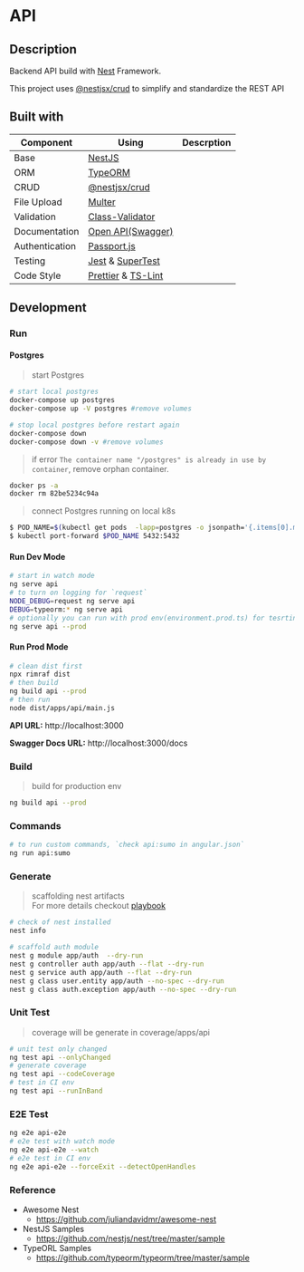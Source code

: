 # API

## Description

Backend API build with [Nest](https://github.com/nestjs/nest) Framework.

This project uses [@nestjsx/crud](https://github.com/nestjsx/crud) to simplify and standardize the REST API

## Built with

| Component      | Using                                                                                            | Descrption |
| -------------- | ------------------------------------------------------------------------------------------------ | ---------- |
| Base           | [NestJS](https://nestjs.com)                                                                     |
| ORM            | [TypeORM](http://typeorm.io/)                                                                    |
| CRUD           | [@nestjsx/crud](https://github.com/nestjsx/crud)                                                 |
| File Upload    | [Multer](https://github.com/expressjs/multer)                                                    |
| Validation     | [Class-Validator](https://github.com/typestack/class-validator)                                  |
| Documentation  | [Open API(Swagger)](https://swagger.io)                                                          |
| Authentication | [Passport.js](http://www.passportjs.org)                                                         |
| Testing        | [Jest](https://github.com/facebook/jest) & [SuperTest](https://github.com/visionmedia/supertest) |
| Code Style     | [Prettier](https://github.com/prettier/prettier) & [TS-Lint](https://palantir.github.io/tslint/) |

## Development

### Run

#### Postgres

> start Postgres

```bash
# start local postgres
docker-compose up postgres
docker-compose up -V postgres #remove volumes

# stop local postgres before restart again
docker-compose down
docker-compose down -v #remove volumes
```

> if error `The container name "/postgres" is already in use by container`, remove orphan container.

```bash
docker ps -a
docker rm 82be5234c94a
```

> connect Postgres running on local k8s

```bash
$ POD_NAME=$(kubectl get pods  -lapp=postgres -o jsonpath='{.items[0].metadata.name}')
$ kubectl port-forward $POD_NAME 5432:5432
```

#### Run Dev Mode

```bash
# start in watch mode
ng serve api
# to turn on logging for `request`
NODE_DEBUG=request ng serve api
DEBUG=typeorm:* ng serve api
# optionally you can run with prod env(environment.prod.ts) for tesrting! use this for testing only.
ng serve api --prod
```

#### Run Prod Mode

```bash
# clean dist first
npx rimraf dist
# then build
ng build api --prod
# then run
node dist/apps/api/main.js
```

**API URL:** http://localhost:3000

**Swagger Docs URL:** http://localhost:3000/docs

### Build

> build for production env

```bash
ng build api --prod
```

### Commands
```bash
# to run custom commands, `check api:sumo in angular.json`
ng run api:sumo
```

### Generate

> scaffolding nest artifacts <br/>
> For more details checkout [playbook](../../PLAYBOOK-NEST.md)

```bash
# check of nest installed
nest info

# scaffold auth module
nest g module app/auth  --dry-run
nest g controller auth app/auth --flat --dry-run
nest g service auth app/auth --flat --dry-run
nest g class user.entity app/auth --no-spec --dry-run
nest g class auth.exception app/auth --no-spec --dry-run
```

### Unit Test

> coverage will be generate in coverage/apps/api

```bash
# unit test only changed
ng test api --onlyChanged
# generate coverage
ng test api --codeCoverage
# test in CI env
ng test api --runInBand
```

### E2E Test

```bash
ng e2e api-e2e
# e2e test with watch mode
ng e2e api-e2e --watch
# e2e test in CI env
ng e2e api-e2e --forceExit --detectOpenHandles
```

### Reference

- Awesome Nest
  - https://github.com/juliandavidmr/awesome-nest
- NestJS Samples
  - https://github.com/nestjs/nest/tree/master/sample
- TypeORL Samples
  - https://github.com/typeorm/typeorm/tree/master/sample
